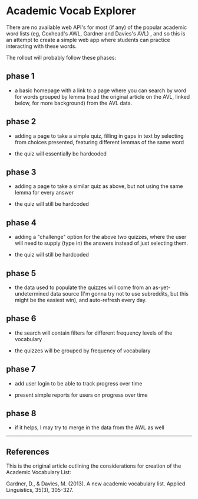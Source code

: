 # Academic Vocab Explorer 

There are no available web API's for most (if any) of the popular
academic word lists (eg, Coxhead's AWL, Gardner and Davies's AVL)
, and so this is an attempt to create a simple web app where
students can practice interacting with these words.

The rollout will probably follow these phases:

## phase 1

* a basic homepage with a link to a page where you can search 
by word for words grouped by lemma (read the original article 
on the AVL, linked below, for more background) from the AVL data.

## phase 2

* adding a page to take a simple quiz, filling in gaps in text 
by selecting from choices presented, featuring different lemmas
of the same word

* the quiz will essentially be hardcoded

## phase 3

* adding a page to take a similar quiz as above, but not using
the same lemma for every answer

* the quiz will still be hardcoded

## phase 4

* adding a "challenge" option for the above two quizzes, where
the user will need to supply (type in) the answers instead of
just selecting them.

* the quiz will still be hardcoded

## phase 5

* the data used to populate the quizzes will come from an as-yet-undetermined data source (I'm gonna try not to use subreddits, but this might be the easiest win), and auto-refresh every day.

## phase 6

* the search will contain filters for different frequency levels 
of the vocabulary

* the quizzes will be grouped by frequency of vocabulary

## phase 7

* add user login to be able to track progress over time

* present simple reports for users on progress over time

## phase 8

* if it helps, I may try to merge in the data from the AWL as 
well

---

## References

This is the original article outlining the considerations for creation of the Academic Vocabulary List:

Gardner, D., & Davies, M. (2013). A new academic vocabulary list. Applied Linguistics, 35(3), 305-327.
